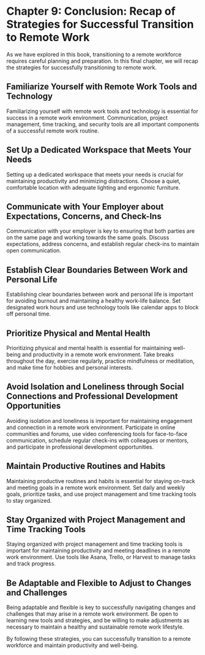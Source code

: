 Chapter 9: Conclusion: Recap of Strategies for Successful Transition to Remote Work
===================================================================================

As we have explored in this book, transitioning to a remote workforce requires careful planning and preparation. In this final chapter, we will recap the strategies for successfully transitioning to remote work.

Familiarize Yourself with Remote Work Tools and Technology
----------------------------------------------------------

Familiarizing yourself with remote work tools and technology is essential for success in a remote work environment. Communication, project management, time tracking, and security tools are all important components of a successful remote work routine.

Set Up a Dedicated Workspace that Meets Your Needs
--------------------------------------------------

Setting up a dedicated workspace that meets your needs is crucial for maintaining productivity and minimizing distractions. Choose a quiet, comfortable location with adequate lighting and ergonomic furniture.

Communicate with Your Employer about Expectations, Concerns, and Check-Ins
--------------------------------------------------------------------------

Communication with your employer is key to ensuring that both parties are on the same page and working towards the same goals. Discuss expectations, address concerns, and establish regular check-ins to maintain open communication.

Establish Clear Boundaries Between Work and Personal Life
---------------------------------------------------------

Establishing clear boundaries between work and personal life is important for avoiding burnout and maintaining a healthy work-life balance. Set designated work hours and use technology tools like calendar apps to block off personal time.

Prioritize Physical and Mental Health
-------------------------------------

Prioritizing physical and mental health is essential for maintaining well-being and productivity in a remote work environment. Take breaks throughout the day, exercise regularly, practice mindfulness or meditation, and make time for hobbies and personal interests.

Avoid Isolation and Loneliness through Social Connections and Professional Development Opportunities
----------------------------------------------------------------------------------------------------

Avoiding isolation and loneliness is important for maintaining engagement and connection in a remote work environment. Participate in online communities and forums, use video conferencing tools for face-to-face communication, schedule regular check-ins with colleagues or mentors, and participate in professional development opportunities.

Maintain Productive Routines and Habits
---------------------------------------

Maintaining productive routines and habits is essential for staying on-track and meeting goals in a remote work environment. Set daily and weekly goals, prioritize tasks, and use project management and time tracking tools to stay organized.

Stay Organized with Project Management and Time Tracking Tools
--------------------------------------------------------------

Staying organized with project management and time tracking tools is important for maintaining productivity and meeting deadlines in a remote work environment. Use tools like Asana, Trello, or Harvest to manage tasks and track progress.

Be Adaptable and Flexible to Adjust to Changes and Challenges
-------------------------------------------------------------

Being adaptable and flexible is key to successfully navigating changes and challenges that may arise in a remote work environment. Be open to learning new tools and strategies, and be willing to make adjustments as necessary to maintain a healthy and sustainable remote work lifestyle.

By following these strategies, you can successfully transition to a remote workforce and maintain productivity and well-being.
